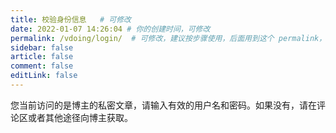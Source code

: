 ```yaml
---
title: 校验身份信息   # 可修改
date: 2022-01-07 14:26:04 # 你的创建时间，可修改
permalink: /vdoing/login/  # 可修改，建议按步骤使用，后面用到这个 permalink，否则要改一起改
sidebar: false
article: false
comment: false
editLink: false
---
```


您当前访问的是博主的私密文章，请输入有效的用户名和密码。如果没有，请在评论区或者其他途径向博主获取。

<ClientOnly>
  <Login />
</ClientOnly>
